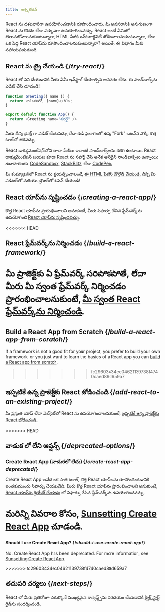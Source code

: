 ```yaml
---
title: ఇన్స్టలేషన్
---
```


<Intro>

React ను దశలవారీగా ఉపయోగించడానికి రూపొందించారు. మీ అవసరానికి అనుగుణంగా React ను కొంచెం లేదా ఎక్కువగా ఉపయోగించవచ్చు. React అంటే ఏమిటో తెలుసుకోవాలనుకుంటున్నారా, HTML పేజీకి ఇన్‌టరాక్టివిటీ జోడించాలనుకుంటున్నారా, లేదా ఒక పెద్ద React యాప్‌ను రూపొందించాలనుకుంటున్నారా? అయితే, ఈ విభాగం మీకు సహాయపడుతుంది.

</Intro>

## React ను ట్రై చేయండి {/*try-react*/}

React తో పని చేయడానికి మీరు ఏమీ ఇన్‌స్టాల్ చేయాల్సిన అవసరం లేదు. ఈ సాండ్‌బాక్స్‌ను ఎడిట్ చేసి చూడండి!

<Sandpack>

```js
function Greeting({ name }) {
  return <h1>హలో, {name}</h1>;
}

export default function App() {
  return <Greeting name="వరల్డ్" />
}
```

</Sandpack>

మీరు దీన్ని డైరెక్ట్ గా ఎడిట్ చేయవచ్చు లేదా కుడి పైభాగంలో ఉన్న "Fork" బటన్‌ని నొక్కి కొత్త టాబ్‌లో తెరవచ్చు.

React డాక్యుమెంటేషన్‌లోని చాలా పేజీలు ఇలాంటి సాండ్‌బాక్స్‌లను కలిగి ఉంటాయి. React డాక్యుమెంటేషన్ బయట కూడా React ను సపోర్ట్ చేసే అనేక ఆన్‌లైన్ సాండ్‌బాక్స్‌లు ఉన్నాయి: ఉదాహరణకు, [CodeSandbox](https://codesandbox.io/s/new), [StackBlitz](https://stackblitz.com/fork/react), లేదా [CodePen.](https://codepen.io/pen?template=QWYVwWN)

మీ కంప్యూటర్‌లో React ను ప్రయత్నించాలంటే, [ఈ HTML పేజీని డౌన్లోడ్ చేయండి.](https://gist.githubusercontent.com/gaearon/0275b1e1518599bbeafcde4722e79ed1/raw/db72dcbf3384ee1708c4a07d3be79860db04bff0/example.html) దీన్ని మీ ఎడిటర్‌లో మరియు బ్రౌజర్‌లో ఓపెన్ చేయండి!

## React యాప్‌ను సృష్టించడం {/*creating-a-react-app*/}

కొత్త React యాప్‌ను ప్రారంభించాలని అనుకుంటే, మీరు సిఫార్సు చేసిన ఫ్రేమ్‌వర్క్‌ను ఉపయోగించి [React యాప్‌ను సృష్టించవచ్చు](/learn/creating-a-react-app).

<<<<<<< HEAD
## React ఫ్రేమ్‌వర్క్‌ను నిర్మించడం {/*build-a-react-framework*/}

మీ ప్రాజెక్ట్‌కు ఏ ఫ్రేమ్‌వర్క్ సరిపోకపోతే, లేదా మీరు మీ స్వంత ఫ్రేమ్‌వర్క్ నిర్మించడం ప్రారంభించాలనుకుంటే, [మీ స్వంత React ఫ్రేమ్‌వర్క్‌ను నిర్మించండి](/learn/building-a-react-framework).
=======
## Build a React App from Scratch {/*build-a-react-app-from-scratch*/}

If a framework is not a good fit for your project, you prefer to build your own framework, or you just want to learn the basics of a React app you can [build a React app from scratch](/learn/build-a-react-app-from-scratch).
>>>>>>> fc29603434ec04621139738f4740caed89d659a7

## ఇప్పటికే ఉన్న ప్రాజెక్ట్‌కు React జోడించండి {/*add-react-to-an-existing-project*/}

మీ ప్రస్తుత యాప్ లేదా వెబ్‌సైట్‌లో React ను ఉపయోగించాలనుకుంటే, [ఇప్పటికే ఉన్న ప్రాజెక్ట్‌కు React జోడించండి.](/learn/add-react-to-an-existing-project)

<<<<<<< HEAD
## వాడుక లో లేని ఆప్షన్స్ {/*deprecated-options*/}

### Create React App (వాడుకలో లేదు) {/*create-react-app-deprecated*/}

Create React App అనేది ఒక పాత టూల్, కొత్త React యాప్‌లను రూపొందించడానికి ఇంతకుముందు సిఫార్సు చేయబడేది. మీరు కొత్త React యాప్‌ను ప్రారంభించాలని అనుకుంటే, [React యాప్‌ను క్రియేట్ చేయడం](/learn/creating-a-react-app) లో సిఫార్సు చేసిన ఫ్రేమ్‌వర్క్‌ను ఉపయోగించవచ్చు.

మరిన్ని వివరాల కోసం, [Sunsetting Create React App](/blog/2025/02/14/sunsetting-create-react-app) చూడండి.
=======

<Note>

#### Should I use Create React App? {/*should-i-use-create-react-app*/}

No. Create React App has been deprecated. For more information, see [Sunsetting Create React App](/blog/2025/02/14/sunsetting-create-react-app).

</Note>
>>>>>>> fc29603434ec04621139738f4740caed89d659a7

## తదుపరి చర్యలు {/*next-steps*/}

React లో మీరు ప్రతిరోజూ ఎదుర్కొనే ముఖ్యమైన కాన్సెప్ట్స్‌ను పరిచయం చేయడానికి [క్విక్ స్టార్ట్](/learn) గైడ్‌ను సందర్శించండి.
